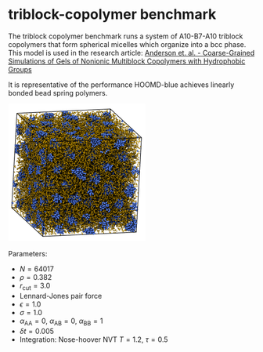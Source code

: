 # triblock-copolymer benchmark

The triblock copolymer benchmark runs a system of A10-B7-A10 triblock copolymers that form
spherical micelles which organize into a bcc phase. This model is used in the research article:
[Anderson et. al. - Coarse-Grained Simulations of Gels of Nonionic Multiblock Copolymers with Hydrophobic Groups](http://dx.doi.org/10.1021/ma061120f)

It is representative of the performance HOOMD-blue achieves linearly bonded bead spring polymers.

<img src="triblock-copolymer/triblock-copolymer.png" style="width: 280px;"/>

Parameters:

* $N = 64017$
* $\rho = 0.382$
* $r_\mathrm{cut} = 3.0$
* Lennard-Jones pair force
* $\epsilon = 1.0$
* $\sigma = 1.0$
* $\alpha_\mathrm{AA}=0$, $\alpha_\mathrm{AB}=0$, $\alpha_\mathrm{BB}=1$
* $\delta t = 0.005$
* Integration: Nose-hoover NVT $T=1.2$, $\tau=0.5$
